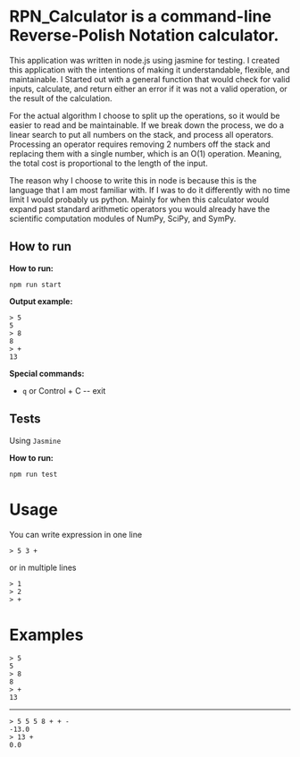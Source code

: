 # RPN_Calculator is a command-line Reverse-Polish Notation calculator.
This application was written in node.js using jasmine for testing. I created this application with the intentions of making it understandable, flexible, and maintainable. I Started out with a general function that would check for valid inputs, calculate, and return either an error if it was not a valid operation, or the result of the calculation.  
 
 
For the actual algorithm I choose to split up the operations, so it would be easier to read and be maintainable. If we break down the process, we do a linear search to put all numbers on the stack, and process all operators. Processing an operator requires removing 2 numbers off the stack and replacing them with a single number, which is an O(1) operation. Meaning, the total cost is proportional to the length of the input. 
 
 
The reason why I choose to write this in node is because this is the language that I am most familiar with. If I was to do it differently with no time limit I would probably us python. Mainly for when this calculator would expand past standard arithmetic operators you would already have the scientific computation modules of NumPy, SciPy, and SymPy. 

## How to run
**How to run:**

```
npm run start
```

**Output example:**

```
> 5
5
> 8
8
> +
13
```

**Special commands:**

- `q` or Control + C -- exit

## Tests

Using `Jasmine`

**How to run:**

```
npm run test
```

# Usage
You can write expression in one line

``` > 5 3 + ```

or in multiple lines

```
> 1
> 2
> +
```
# Examples

```
> 5 
5
> 8
8
> +
13
```

------

```
> 5 5 5 8 + + -
-13.0
> 13 +
0.0
```